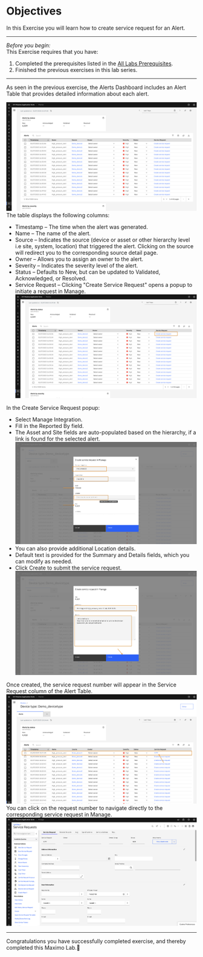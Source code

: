 # Objectives
In this Exercise you will learn how to create service request for an Alert.

---
*Before you begin:*  
This Exercise requires that you have:

1. Completed the prerequisites listed in the [All Labs Prerequisites](prereqs.md).
2. Finished the previous exercises in this lab series.

---

As seen in the previous exercise, the Alerts Dashboard includes an Alert Table that provides detailed information about each alert. 

![hierarchy alert](img/alertTable.png)</br>
The table displays the following columns:

* Timestamp – The time when the alert was generated.
* Name – The name of the alert.
* Source – Indicates the source (device or asset or other hierarchy level i.e site, system, location) that triggered the alert. Clicking on the source will redirect you to the corresponding source detail page.
* Owner – Allows you to assign an owner to the alert.
* Severity – Indicates the severity level of the alert.
* Status – Defaults to New, but can be updated to Validated, Acknowledged, or Resolved.
* Service Request – Clicking "Create Service Request" opens a popup to initiate a request in Manage.
![hierarchy alert](img/alertTable2.png)</br>

In the Create Service Request popup:

* Select Manage Integration.
* Fill in the Reported By field.
* The Asset and Site fields are auto-populated based on the hierarchy, if a link is found for the selected alert.
![hierarchy alert](img/alerttable3.png)</br>
* You can also provide additional Location details.
* Default text is provided for the Summary and Details fields, which you can modify as needed.
* Click Create to submit the service request.
![hierarchy alert](img/alerttable4.png)</br>

Once created, the service request number will appear in the Service Request column of the Alert Table. 
![hierarchy alert](img/alerttable5.png)</br>
You can click on the request number to navigate directly to the corresponding service request in Manage.
![hierarchy alert](img/alerttable6.png)</br>


---
Congratulations you have successfully completed exercise, and thereby completed this Maximo Lab.🤗</br>

